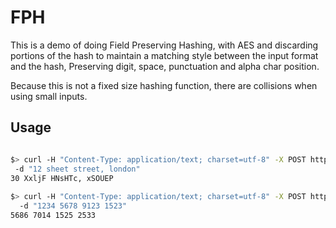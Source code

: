 # FPH

This is a demo of doing Field Preserving Hashing, with AES and discarding portions of the hash to maintain a matching style
between the input format and the hash, Preserving digit, space, punctuation and alpha char position.

Because this is not a fixed size hashing function, there are collisions when using small inputs.

## Usage

```bash

$> curl -H "Content-Type: application/text; charset=utf-8" -X POST http://localhost:8080/hash
 -d "12 sheet street, london"
30 XxljF HNsHTc, xSOUEP
 
$> curl -H "Content-Type: application/text; charset=utf-8" -X POST http://localhost:8080/hash
  -d "1234 5678 9123 1523"
5686 7014 1525 2533
```